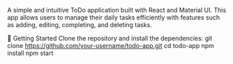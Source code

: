 A simple and intuitive ToDo application built with React and Material UI.
This app allows users to manage their daily tasks efficiently 
with features such as adding, editing, completing, and deleting tasks.

🚀 Getting Started
Clone the repository and install the dependencies:
git clone https://github.com/your-username/todo-app.git
cd todo-app
npm install
npm start

